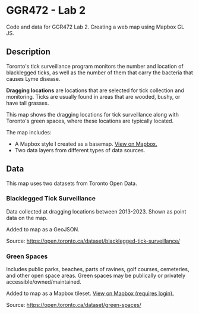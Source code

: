 # GGR472 - Lab 2

 Code and data for GGR472 Lab 2. Creating a web map using Mapbox GL JS.

## Description

Toronto's tick surveillance program monitors the number and location of blacklegged ticks, as well as the number of them that carry the bacteria that causes Lyme disease.

**Dragging locations** are locations that are selected for tick collection and monitoring. Ticks are usually found in areas that are wooded, bushy, or have tall grasses.

This map shows the dragging locations for tick surveillance along with Toronto's green spaces, where these locations are typically located.

The map includes:

* A Mapbox style I created as a basemap. [View on Mapbox.](https://api.mapbox.com/styles/v1/iw00/cm6wke90700h201s17joz8hyy.html?title=view&access_token=pk.eyJ1IjoiaXcwMCIsImEiOiJjbTV2aXFlajYwMjZmMmtvbWtrMGRhd3lkIn0.DbEVxhgWv4ANYwpIpCc4iA&zoomwheel=true&fresh=true#10.6/43.6911/-79.3588)
* Two data layers from different types of data sources.

## Data

This map uses two datasets from Toronto Open Data. 

### Blacklegged Tick Surveillance

Data collected at dragging locations between 2013-2023. Shown as point data on the map.

Added to map as a GeoJSON.

Source: https://open.toronto.ca/dataset/blacklegged-tick-surveillance/

### Green Spaces

Includes public parks, beaches, parts of ravines, golf courses, cemeteries, and other open space areas. Green spaces may be publically or privately accessible/owned/maintained.

Added to map as a Mapbox tileset. [View on Mapbox (requires login).](https://studio.mapbox.com/tilesets/iw00.1c0ufy8s)

Source: https://open.toronto.ca/dataset/green-spaces/
